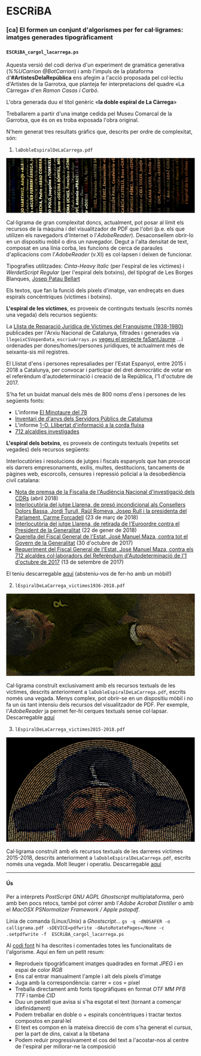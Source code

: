 # ESCRiBA

### [ca]  El formen un conjunt d'algorismes per fer cal·ligrames: imatges generades tipogràficament

  
#### `ESCRiBA_cargol_lacarrega.ps`

Aquesta versió del codi deriva d'un experiment de gramàtica generativa (_%%UCarrion @BotCarrion_) i amb l'impuls de la plataforma d'**#ArtistesDelaRepública** ens afegim a l'acció proposada pel col·lectiu d'Artistes de la Garrotxa, que planteja fer interpretacions del quadre «La Càrrega» d'en *Ramon Casas i Carbó*.

L'obra generada duu el títol genèric «**la doble espiral de La Càrrega**»

Treballarem a partir d'una imatge cedida pel Museu Comarcal de la Garrotxa, que és on es troba exposada l'obra original.

N'hem generat tres resultats gràfics que, descrits per ordre de complexitat, són:
  
  
1. `laDobleEspiralDeLaCarrega.pdf`

![detall del cal·ligrama «la doble espiral de La Càrrega»](https://github.com/marcantonifemfum/ESCRiBA/blob/master/detallDobleEspiralDeLaCarrega.png)

   Cal·ligrama de gran complexitat doncs, actualment, pot posar al límit els recursos de la màquina i del visualitzador de PDF que l'obri (p.e. els que utilizen els navegadors d'Internet o l'*AdobeReader*). Desaconsellem obrir-lo en un dispositiu mòbil o dins un navegador. Degut a l'alta densitat de text, composat en una línia corba, les funcions de cerca de paraules d'aplicacions com l'*AdobeReader* (v.XI) es col·lapsen i deixen de funcionar.
 
   Tipografies utilitzades: *Cinta-Heavy Italic* (per l'espiral de les víctimes) i *WerdetScript Regular* (per l'espiral dels botxins), del tipògraf de Les Borges Blanques, [Josep Patau Bellart][12]
 
   Els textos, que fan la funció dels píxels d'imatge, van endreçats en dues espirals concèntriques (víctimes i botxins).

   **L'espiral de les víctimes**, es proveeix de continguts textuals (escrits només una vegada) dels recursos següents:
   
   La [Llista de Reparació Jurídica de Víctimes del Franquisme (1938-1980)][1] publicades per l'Arxiu Nacional de Catalunya, filtrades i generades via `llegeixCSVopenData_escriuArrays.ps` [vegeu el projecte faSantJaume][2] …i ordenades per dones/homes/persones jurídiques, té actualment més de seixanta-sis mil registres.
   
   El Llistat d'ens i persones represaliades per l'Estat Espanyol, entre 2015 i 2018 a Catalunya, per convocar i participar del dret democràtic de votar en el referèndum d'autodeterminació i creació de la República, l'1 d'octubre de 2017.
   
   S'ha fet un buidat manual dels més de 800 noms d'ens i persones de les següents fonts:
   * L'informe [El Minotaure del 78][3]
   * [Inventari de d'anys dels Servidors Públics de Catalunya][4]
   * L'informe [1-O. Llibertat d'informació a la corda fluixa][5]
   * [712 alcaldies investigades][6]
   
   **L'espiral dels botxins**, es proveeix de continguts textuals (repetits set vegades) dels recursos següents:
   
   Interlocutòries i resolucions de jutges i fiscals espanyols que han provocat els darrers empresonaments, exilis, multes, destitucions, tancaments de pàgines web, escorcolls, censures i repressió policial a la desobediència civil catalana:
   * [Nota de premsa de la Fiscalia de l'Audiència Nacional d'investigació dels CDRs][7] (abril 2018)
   * [Interlocutòria del jutge Llarena, de presó incondicional als Consellers Dolors Bassa, Jordi Turull, Raül Romeva, Josep Rull i la presidenta del Parlament, Carme Forcadell][8] (23 de març de 2018)
   * [Interlocutòria del jutge Llarena, de retirada de l'Euroordre contra el President de la Generalitat][10] (22 de gener de 2018)
   * [Querella del Fiscal General de l'Estat, José Manuel Maza, contra tot el Govern de la Generalitat][9] (30 d'octubre de 2017)
   * [Requeriment del Fiscal General de l'Estat, José Manuel Maza, contra els 712 alcaldes col·laboradors del Referèndum d'Autodeterminació de l'1 d'octubre de 2017][11] (13 de setembre de 2017)

El teniu descarregable [aquí][16] (absteniu-vos de fer-ho amb un mòbil!)
  
  
2. `lEspiralDeLaCarrega_victimes1936-2018.pdf`

![detall del cal·ligrama escrit amb les víctimes 1936-2018](https://github.com/marcantonifemfum/ESCRiBA/blob/master/detallEspiralDeLaCarrega_victimes1936-2018.png)

   Cal·ligrama construït exclusivament amb els recursos textuals de les víctimes, descrits anteriorment a `laDobleEspiralDeLaCarrega.pdf`, escrits només una vegada. Menys complex, pot obrir-se en un dispositiu mòbil i no fa un ús tant intensiu dels recursos del visualitzador de PDF. Per exemple, l'*AdobeReader* ja permet fer-hi cerques textuals sense col·lapsar. Descarregable [aquí][15]
  
  
3. `lEspiralDeLaCarrega_victimes2015-2018.pdf`

![detall del cal·ligrama escrit amb les víctimes 2015-2018](https://github.com/marcantonifemfum/ESCRiBA/blob/master/detallEspiralDeLaCarrega_victimes2015-2018.png)

   Cal·ligrama construït amb els recursos textuals de les darreres víctimes 2015-2018, descrits anteriorment a `laDobleEspiralDeLaCarrega.pdf`, escrits només una vegada. Molt lleuger i operatiu. Descarregable [aquí][14]
  
  
---
  
  
#### Ús

Per a intèrprets *PostScript GNU AGPL Ghostscript* multiplataforma, però amb ben pocs retocs, també pot córrer amb l'*Adobe Acrobat Distiller* o amb el *MacOSX PSNormalizer Framework / Apple pstopdf*.

Línia de comanda (Linux/Unix) a *Ghostscript*…
`gs -q -dNOSAFER -o calligrama.pdf -sDEVICE=pdfwrite -dAutoRotatePages=/None -c .setpdfwrite -f  ESCRiBA_cargol_lacarrega.ps`

Al [codi font][13] hi ha descrites i comentades totes les funcionalitats de l'algorisme. Aquí en fem un petit resum:
+ Reprodueix tipogràficament imatges quadrades en format *JPEG* i en espai de color *RGB*
+ Ens cal entrar manualment l'ample i alt dels píxels d'imatge
+ Juga amb la correspondència: carrer = cos = píxel
+ Treballa directament amb fonts tipogràfiques en format *OTF MM PFB TTF* i també *CID*
+ Duu un pestell que avisa si s'ha esgotat el text (tornant a començar idefinidament)
+ Podem treballar en doble o + espirals concèntriques i tractar textos compostos en paral·lel
+ El text es compon en la mateixa direcció de com s'ha generat el *cursus*, per la part de dins, caixat a la tibetana
+ Podem reduir progressivament el cos del text a l'acostar-nos al centre de l'espiral per millorar-ne la composició

[1]: http://anc.gencat.cat/ca/detall/noticia/La-llista-de-reparacio-juridica-de-victimes-del-franquisme-en-dades-obertes
[2]: https://github.com/marcantonifemfum/faSantJaume
[3]: http://cup.cat/sites/default/files/el_minotaure_del_78_revisat_alta_mod.pdf
[4]: https://www.servidorscat.cat/persones-afectades
[5]: https://www.media.cat/wp-content/uploads/2017/12/Informe_1-O_CAT.pdf
[6]: http://www.municipisindependencia.cat/wp-content/uploads/2017/09/Llistat_ajuntaments_decret6setembre_1209AMI.16.00.pdf
[7]: http://beteve.cat/wp-content/uploads/2018/04/Nota-premsa-fiscalia-Audiencia-Nacional.pdf
[8]: http://www.lavanguardia.com/politica/20180323/441870715986/auto-juez-llarena-carcel-turull-rull-romeva-bassa-forcadell.html
[9]: https://www.scribd.com/document/362996220/Querella-del-Fiscal-General-del-Estado-contra-Puigdemont-Junqueras-y-el-resto-de-consellers-cesados
[10]: http://www.poderjudicial.es/stfls/TRIBUNAL%20SUPREMO/DOCUMENTOS%20DE%20INTER%C3%89S/TS%20Penal%20auto%2022%20enero%202018.pdf
[11]: https://www.elnacional.cat/uploads/s1/25/24/44/6/FGE.-13.09.2017.pdf
[12]: http://www.tipopepel.com
[13]: http://
[14]: http://
[15]: http://
[16]: http://
